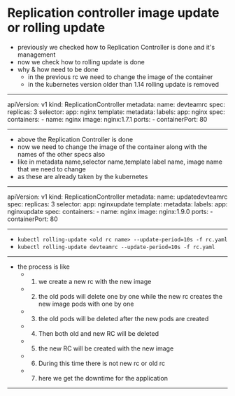 # Replication controller image update or rolling update
* previously we checked how to Replication Controller is done and it's management
* now we check how to rolling update is done
* why & how need to be done
    * in the previous rc we need to change the image of the container 
    * in the kubernetes version older than 1.14 rolling update is removed
***************************************************************************************************************
apiVersion: v1
kind: ReplicationController
metadata:
  name: devteamrc
spec:
  replicas: 3
  selector:
    app: nginx
  template:
    metadata:
      labels:
        app: nginx
    spec:
      containers:
      - name: nginx
        image: nginx:1.7.1
        ports:
        - containerPort: 80
***************************************************************************************************************
* above the Replication Controller is done
* now we need to change the image of the container along with the names of the other specs also
* like in metadata name,selector name,template label name, image name that we need to change
* as these are already taken by the kubernetes
***************************************************************************************************************
apiVersion: v1
kind: ReplicationController
metadata:
  name: updatedevteamrc
spec:
  replicas: 3
  selector:
    app: nginxupdate
  template:
    metadata:
      labels:
        app: nginxupdate
    spec:
      containers:
      - name: nginx
        image: nginx:1.9.0
        ports:
        - containerPort: 80
***************************************************************************************************************
* ```kubectl rolling-update <old rc name> --update-period=10s -f rc.yaml```
* ```kubectl rolling-update devteamrc --update-period=10s -f rc.yaml```
***************************************************************************************************************
* the process is like 
    * 1. we create a new rc with the new image
    * 2. the old pods will delete one by one while the new rc creates the new image pods with one by one
    * 3. the old pods will be deleted after the new pods are created
    * 4. Then both old and new RC will be deleted
    * 5. the new RC will be created with the new image
    * 6. During this time there is not new rc or old rc 
    * 7. here we get the downtime for the application
***************************************************************************************************************